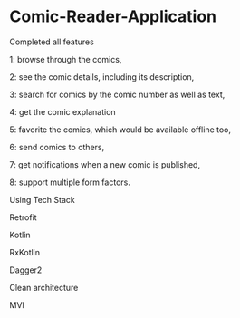 # Comic-Reader-Application

Completed all features

1: browse through the comics,

2: see the comic details, including its description,

3: search for comics by the comic number as well as text,

4: get the comic explanation

5: favorite the comics, which would be available offline too,

6: send comics to others,

7: get notifications when a new comic is published,

8: support multiple form factors.


Using Tech Stack

Retrofit

Kotlin

RxKotlin

Dagger2

Clean architecture

MVI
